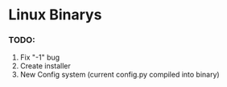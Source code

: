 # Linux Binarys

### TODO:
1. Fix "-1" bug
2. Create installer
3. New Config system (current config.py compiled into binary)
